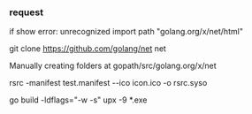 
### request

if show error: unrecognized import path "golang.org/x/net/html"

git clone https://github.com/golang/net net

Manually creating folders at gopath/src/golang.org/x/net

rsrc -manifest test.manifest --ico icon.ico -o rsrc.syso

go build -ldflags="-w -s"
upx -9 *.exe